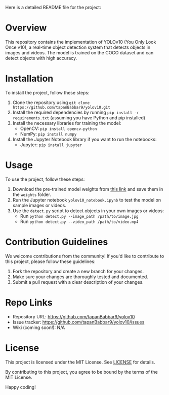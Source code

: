 Here is a detailed README file for the project:

**Overview**
=============

This repository contains the implementation of YOLOv10 (You Only Look Once v10), a real-time object detection system that detects objects in images and videos. The model is trained on the COCO dataset and can detect objects with high accuracy.

**Installation**
===============

To install the project, follow these steps:

1. Clone the repository using `git clone https://github.com/tapanBabbar9/yolov10.git`
2. Install the required dependencies by running `pip install -r requirements.txt` (assuming you have Python and pip installed)
3. Install the necessary libraries for training the model:
	* OpenCV: `pip install opencv-python`
	* NumPy: `pip install numpy`
4. Install the Jupyter Notebook library if you want to run the notebooks:
	* Jupyter: `pip install jupyter`

**Usage**
==========

To use the project, follow these steps:

1. Download the pre-trained model weights from [this link](https://drive.google.com/file/d/FILE_ID/view?usp=sharing) and save them in the `weights` folder.
2. Run the Jupyter notebook `yolov10_notebook.ipynb` to test the model on sample images or videos.
3. Use the `detect.py` script to detect objects in your own images or videos:
	* Run `python detect.py --image_path /path/to/image.jpg`
	* Run `python detect.py --video_path /path/to/video.mp4`

**Contribution Guidelines**
==========================

We welcome contributions from the community! If you'd like to contribute to this project, please follow these guidelines:

1. Fork the repository and create a new branch for your changes.
2. Make sure your changes are thoroughly tested and documented.
3. Submit a pull request with a clear description of your changes.

**Repo Links**
=============

* Repository URL: https://github.com/tapanBabbar9/yolov10
* Issue tracker: https://github.com/tapanBabbar9/yolov10/issues
* Wiki (coming soon!): N/A

**License**
==========

This project is licensed under the MIT License. See [LICENSE](LICENSE) for details.

By contributing to this project, you agree to be bound by the terms of the MIT License.

Happy coding!

